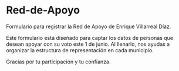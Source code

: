 # Red-de-Apoyo

Formulario para registrar la Red de Apoyo de Enrique Villarreal Díaz.

Este formulario está diseñado para captar los datos de personas que desean apoyar con su voto este 1 de junio. Al llenarlo, nos ayudas a organizar la estructura de representación en cada municipio.

Gracias por tu participación y tu confianza.
